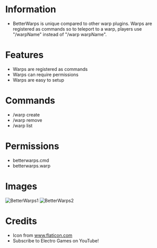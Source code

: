 # Information 
- BetterWarps is unique compared to other warp plugins. Warps are registered as commands so to teleport to a warp, players use "/warpName" instead of "/warp warpName".
# Features
- Warps are registered as commands
- Warps can require permissions
- Warps are easy to setup
# Commands
- /warp create
- /warp remove
- /warp list
# Permissions
- betterwarps.cmd
- betterwarps.warp
# Images
![BetterWarps1](https://user-images.githubusercontent.com/34932094/144692316-dce9534d-10c1-4552-be67-a21ef11393a0.PNG)
![BetterWarps2](https://user-images.githubusercontent.com/34932094/144692317-cc239f0a-ad9d-477e-82b9-d9e919d76a54.PNG)
# Credits
- Icon from www.flaticon.com
- Subscribe to Electro Games on YouTube!
